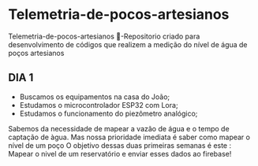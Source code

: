 # Telemetria-de-pocos-artesianos
Telemetria-de-pocos-artesianos 📐-Repositorio criado para desenvolvimento de códigos que realizem a medição do nível de água de poços artesianos 

## DIA 1
- Buscamos os equipamentos na casa do João;
- Estudamos o microcontrolador ESP32 com Lora;
- Estudamos o funcionamento do piezômetro analógico;

Sabemos da necessidade de mapear a vazão de água e o tempo de captação de àgua. Mas nossa prioridade imediata é saber como mapear o nível de um poço
O objetivo dessas duas primeiras semanas é este : Mapear o nivel de um reservatório e enviar esses dados ao firebase!


